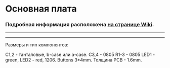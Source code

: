 # Основная плата
### Подробная информация расположена [на странице Wiki](https://github.com/wiki).
***


_______________________________________
Размеры и тип компонентов:

C1,2 - танталовые, b-case или a-case.
C3,4 - 0805
R1-3 - 0805
LED1 - green, LED2 - red, 1206.
Buttons 3*4mm.
Толщина PCB - 1.6mm.
